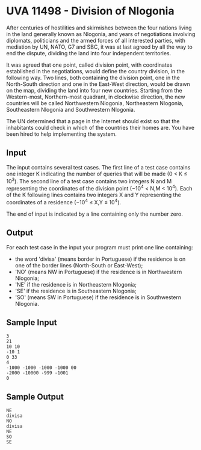 # UVA 11498 - Division of Nlogonia

After centuries of hostilities and skirmishes between the four nations living
in the land generally known as Nlogonia, and years of negotiations involving
diplomats, politicians and the armed forces of all interested parties, with
mediation by UN, NATO, G7 and SBC, it was at last agreed by all the way to end
the dispute, dividing the land into four independent territories.

It was agreed that one point, called division point, with coordinates
established in the negotiations, would define the country division, in the
following way. Two lines, both containing the division point, one in the
North-South direction and one in the East-West direction, would be drawn on the
map, dividing the land into four new countries. Starting from the Western-most,
Northern-most quadrant, in clockwise direction, the new countries will be
called Northwestern Nlogonia, Northeastern Nlogonia, Southeastern Nlogonia and
Southwestern Nlogonia.

The UN determined that a page in the Internet should exist so that the
inhabitants could check in which of the countries their homes are. You have
been hired to help implementing the system.

## Input
The input contains several test cases. The first line of a test case contains
one integer K indicating the number of queries that will be made (0 &lt; K &le;
10<sup>3</sup>).  The second line of a test case contains two integers N and M
representing the coordinates of the division point (−10<sup>4</sup> &lt; N,M
&lt; 10<sup>4</sup>). Each of the K following lines contains two integers X and
Y representing the coordinates of a residence (−10<sup>4</sup> &le; X,Y &le;
10<sup>4</sup>).

The end of input is indicated by a line containing only the number zero.

## Output
For each test case in the input your program must print one line containing:
* the word 'divisa' (means border in Portuguese) if the residence is on one of
  the border lines (North-South or East-West);
* 'NO' (means NW in Portuguese) if the residence is in Northwestern Nlogonia; 
* 'NE' if the residence is in Northeastern Nlogonia;
* 'SE' if the residence is in Southeastern Nlogonia;
* 'SO' (means SW in Portuguese) if the residence is in Southwestern Nlogonia.

## Sample Input
```
3
21
10 10
-10 1
0 33
4
-1000 -1000 -1000 -1000 00
-2000 -10000 -999 -1001
0
```

## Sample Output
```
NE
divisa
NO
divisa
NE
SO
SE
```
